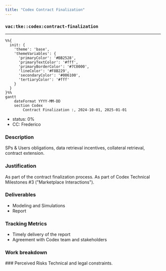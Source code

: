 ```yaml
---
title: "Codex Contract Finalization"
---
```

### `vac:tke::codex:contract-finalization`
---

```mermaid
%%{ 
  init: { 
    'theme': 'base', 
    'themeVariables': { 
      'primaryColor': '#BB2528', 
      'primaryTextColor': '#fff', 
      'primaryBorderColor': '#7C0000', 
      'lineColor': '#F8B229', 
      'secondaryColor': '#006100', 
      'tertiaryColor': '#fff' 
    } 
  } 
}%%
gantt
	dateFormat YYYY-MM-DD
	section Codex
		Contract Finalization :, 2024-10-01, 2025-01-01
```

- status: 0%
- CC: Frederico

### Description
SPs & Users obligations, data retrieval incentives, collateral retrieval, contract extension.

### Justification
As part of the contract finalization process. As part of Codex Technical Milestones #3 ("Marketplace Interactions").

### Deliverables
- Modeling and Simulations
- Report 

### Tracking Metrics
- Timely delivery of the report
- Agreement with Codex team and stakeholders

### Work breakdown


### Perceived Risks
Technical and legal constraints.

